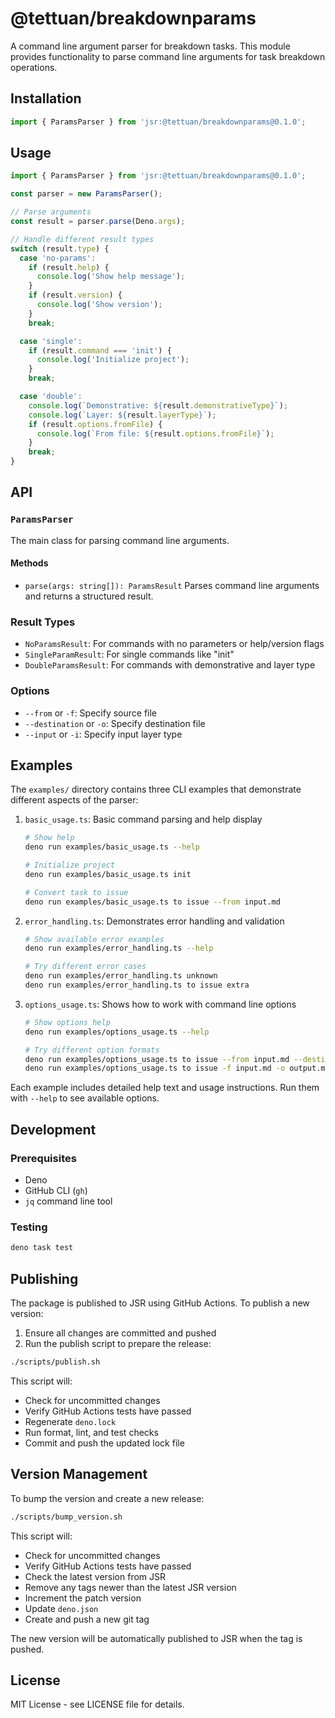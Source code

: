 # @tettuan/breakdownparams

A command line argument parser for breakdown tasks. This module provides functionality to parse command line arguments for task breakdown operations.

## Installation

```ts
import { ParamsParser } from 'jsr:@tettuan/breakdownparams@0.1.0';
```

## Usage

```ts
import { ParamsParser } from 'jsr:@tettuan/breakdownparams@0.1.0';

const parser = new ParamsParser();

// Parse arguments
const result = parser.parse(Deno.args);

// Handle different result types
switch (result.type) {
  case 'no-params':
    if (result.help) {
      console.log('Show help message');
    }
    if (result.version) {
      console.log('Show version');
    }
    break;

  case 'single':
    if (result.command === 'init') {
      console.log('Initialize project');
    }
    break;

  case 'double':
    console.log(`Demonstrative: ${result.demonstrativeType}`);
    console.log(`Layer: ${result.layerType}`);
    if (result.options.fromFile) {
      console.log(`From file: ${result.options.fromFile}`);
    }
    break;
}
```

## API

### `ParamsParser`

The main class for parsing command line arguments.

#### Methods

- `parse(args: string[]): ParamsResult`
  Parses command line arguments and returns a structured result.

### Result Types

- `NoParamsResult`: For commands with no parameters or help/version flags
- `SingleParamResult`: For single commands like "init"
- `DoubleParamsResult`: For commands with demonstrative and layer type

### Options

- `--from` or `-f`: Specify source file
- `--destination` or `-o`: Specify destination file
- `--input` or `-i`: Specify input layer type

## Examples

The `examples/` directory contains three CLI examples that demonstrate different aspects of the parser:

1. `basic_usage.ts`: Basic command parsing and help display
   ```bash
   # Show help
   deno run examples/basic_usage.ts --help

   # Initialize project
   deno run examples/basic_usage.ts init

   # Convert task to issue
   deno run examples/basic_usage.ts to issue --from input.md
   ```

2. `error_handling.ts`: Demonstrates error handling and validation
   ```bash
   # Show available error examples
   deno run examples/error_handling.ts --help

   # Try different error cases
   deno run examples/error_handling.ts unknown
   deno run examples/error_handling.ts to issue extra
   ```

3. `options_usage.ts`: Shows how to work with command line options
   ```bash
   # Show options help
   deno run examples/options_usage.ts --help

   # Try different option formats
   deno run examples/options_usage.ts to issue --from input.md --destination output.md
   deno run examples/options_usage.ts to issue -f input.md -o output.md
   ```

Each example includes detailed help text and usage instructions. Run them with `--help` to see available options.

## Development

### Prerequisites

- Deno
- GitHub CLI (`gh`)
- `jq` command line tool

### Testing

```bash
deno task test
```

## Publishing

The package is published to JSR using GitHub Actions. To publish a new version:

1. Ensure all changes are committed and pushed
2. Run the publish script to prepare the release:

```bash
./scripts/publish.sh
```

This script will:

- Check for uncommitted changes
- Verify GitHub Actions tests have passed
- Regenerate `deno.lock`
- Run format, lint, and test checks
- Commit and push the updated lock file

## Version Management

To bump the version and create a new release:

```bash
./scripts/bump_version.sh
```

This script will:

- Check for uncommitted changes
- Verify GitHub Actions tests have passed
- Check the latest version from JSR
- Remove any tags newer than the latest JSR version
- Increment the patch version
- Update `deno.json`
- Create and push a new git tag

The new version will be automatically published to JSR when the tag is pushed.

## License

MIT License - see LICENSE file for details.
